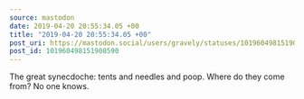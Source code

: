 ```yaml
---
source: mastodon
date: 2019-04-20 20:55:34.05 +00
title: "2019-04-20 20:55:34.05 +00"
post_uri: https://mastodon.social/users/gravely/statuses/101960498151908590
post_id: 101960498151908590
---
```

The great synecdoche: tents and needles and poop. Where do they come from? No one knows.


